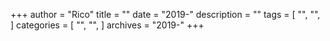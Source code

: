 +++
author = "Rico"
title = ""
date = "2019-"
description = ""
tags = [
    "",
    "",
]
categories = [
    "",
    "",
]
archives = "2019-"
+++


